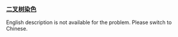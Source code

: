 ### [二叉树染色](https://leetcode.com/problems/er-cha-shu-ran-se-UGC)

English description is not available for the problem. Please switch to Chinese.